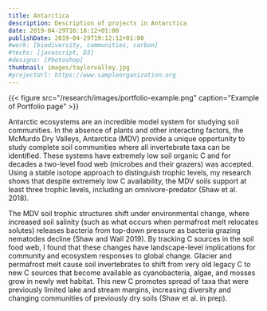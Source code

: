 ```yaml
---
title: Antarctica
description: Description of projects in Antarctica
date: 2019-04-29T16:18:12+01:00
publishDate: 2019-04-29T19:12:12+01:00
#work: [biodiversity, communities, carbon]
#techs: [javascript, D3]
#designs: [Photoshop]
thumbnail: images/taylorvalley.jpg
#projectUrl: https://www.sampleorganization.org
---
```


{{< figure src="/research/images/portfolio-example.png" caption="Example of Portfolio page" >}}

Antarctic ecosystems are an incredible model system for studying soil communities. In the absence of plants and other interacting factors, the McMurdo Dry Valleys, Antarctica (MDV) provide a unique opportunity to study complete soil communities where all invertebrate taxa can be identified. These systems have extremely low soil organic C and for decades a two-level food web (microbes and their grazers) was accepted. Using a stable isotope approach to distinguish trophic levels, my research shows that despite extremely low C availability, the MDV soils support at least three trophic levels, including an omnivore-predator (Shaw et al. 2018). 

The MDV soil trophic structures shift under environmental change, where increased soil salinity (such as what occurs when permafrost melt relocates solutes) releases bacteria from top-down pressure as bacteria grazing nematodes decline (Shaw and Wall 2019). By tracking C sources in the soil food web, I found that these changes have landscape-level implications for community and ecosystem responses to global change. Glacier and permafrost melt cause soil invertebrates to shift from very old legacy C to new C sources that become available as cyanobacteria, algae, and mosses grow in newly wet habitat. This new C promotes spread of taxa that were previously limited lake and stream margins, increasing diversity and changing communities of previously dry soils (Shaw et al. in prep). 